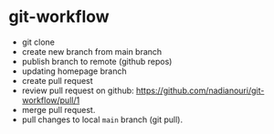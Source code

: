 # git-workflow

- git clone 
- create new branch from main branch
- publish branch to remote (github repos)
- updating homepage branch
- create pull request
- review pull request on github: https://github.com/nadianouri/git-workflow/pull/1 
- merge pull request. 
- pull changes to local `main` branch (git pull). 
